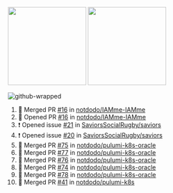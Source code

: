 <a href="https://github.com/notdodo"><img src="https://github-readme-stats.vercel.app/api?username=notdodo&count_private=true&theme=dark" height="180" /></a> <a href="https://github.com/notdodo"><img src="https://github-readme-stats.vercel.app/api/top-langs/?username=notdodo&langs_count=8&theme=dark&hide=tex,java,html,css&layout=compact" height="180" /></a>

![github-wrapped](https://github.com/notdodo/notdodo/assets/6991986/7ef19f4d-996d-4ac6-8b4a-ab140e96e4e3)

<!--START_SECTION:activity-->
1. 🎉 Merged PR [#16](https://github.com/notdodo/IAMme-IAMme/pull/16) in [notdodo/IAMme-IAMme](https://github.com/notdodo/IAMme-IAMme)
2. 💪 Opened PR [#16](https://github.com/notdodo/IAMme-IAMme/pull/16) in [notdodo/IAMme-IAMme](https://github.com/notdodo/IAMme-IAMme)
3. ❗ Opened issue [#21](https://github.com/SaviorsSocialRugby/saviors/issues/21) in [SaviorsSocialRugby/saviors](https://github.com/SaviorsSocialRugby/saviors)
4. ❗ Opened issue [#20](https://github.com/SaviorsSocialRugby/saviors/issues/20) in [SaviorsSocialRugby/saviors](https://github.com/SaviorsSocialRugby/saviors)
5. 🎉 Merged PR [#75](https://github.com/notdodo/pulumi-k8s-oracle/pull/75) in [notdodo/pulumi-k8s-oracle](https://github.com/notdodo/pulumi-k8s-oracle)
6. 🎉 Merged PR [#77](https://github.com/notdodo/pulumi-k8s-oracle/pull/77) in [notdodo/pulumi-k8s-oracle](https://github.com/notdodo/pulumi-k8s-oracle)
7. 🎉 Merged PR [#76](https://github.com/notdodo/pulumi-k8s-oracle/pull/76) in [notdodo/pulumi-k8s-oracle](https://github.com/notdodo/pulumi-k8s-oracle)
8. 🎉 Merged PR [#74](https://github.com/notdodo/pulumi-k8s-oracle/pull/74) in [notdodo/pulumi-k8s-oracle](https://github.com/notdodo/pulumi-k8s-oracle)
9. 🎉 Merged PR [#78](https://github.com/notdodo/pulumi-k8s-oracle/pull/78) in [notdodo/pulumi-k8s-oracle](https://github.com/notdodo/pulumi-k8s-oracle)
10. 🎉 Merged PR [#41](https://github.com/notdodo/pulumi-k8s/pull/41) in [notdodo/pulumi-k8s](https://github.com/notdodo/pulumi-k8s)
<!--END_SECTION:activity-->
